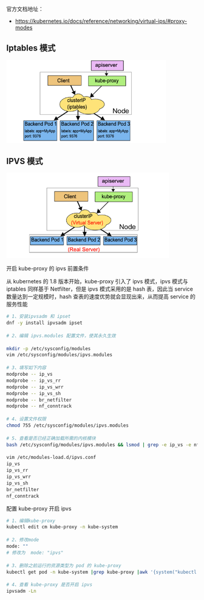 官方文档地址：

- <https://kubernetes.io/docs/reference/networking/virtual-ips/#proxy-modes>

## Iptables 模式

<img src=".assets/image-20221226173624634.png" alt="image-20221226173624634" style="zoom:67%;" />

## IPVS 模式

<img src=".assets/image-20221226173749101.png" alt="image-20221226173749101" style="zoom: 67%;" />

开启 kube-proxy 的 ipvs 前置条件

从 kubernetes 的 1.8 版本开始，kube-proxy 引入了 ipvs 模式，ipvs 模式与 iptables 同样基于 Netfilter，但是 ipvs 模式采用的是 hash 表，因此当 service 数量达到一定规模时，hash 查表的速度优势就会显现出来，从而提高 service 的服务性能

```bash
# 1、安装ipvsadm 和 ipset
dnf -y install ipvsadm ipset

# 2、编辑 ipvs.modules 配置文件，使其永久生效

mkdir -p /etc/sysconfig/modules
vim /etc/sysconfig/modules/ipvs.modules

# 3、填写如下内容
modprobe -- ip_vs
modprobe -- ip_vs_rr
modprobe -- ip_vs_wrr
modprobe -- ip_vs_sh
modprobe -- br_netfilter
modprobe -- nf_conntrack

# 4、设置文件权限
chmod 755 /etc/sysconfig/modules/ipvs.modules

# 5、查看是否已经正确加载所需的内核模块
bash /etc/sysconfig/modules/ipvs.modules && lsmod | grep -e ip_vs -e nf_conntrack

vim /etc/modules-load.d/ipvs.conf
ip_vs
ip_vs_rr
ip_vs_wrr
ip_vs_sh
br_netfilter
nf_conntrack
```

配置 kube-proxy 开启 ipvs

```bash
# 1、编辑kube-proxy
kubectl edit cm kube-proxy -n kube-system

# 2、修改mode
mode: ""
# 修改为  mode: "ipvs"

# 3、删除之前运行的资源类型为 pod 的 kube-proxy
kubectl get pod -n kube-system |grep kube-proxy |awk '{system("kubectl delete pod "$1" -n kube-system")}'

# 4、查看 kube-proxy 是否开启 ipvs
ipvsadm -Ln
```


